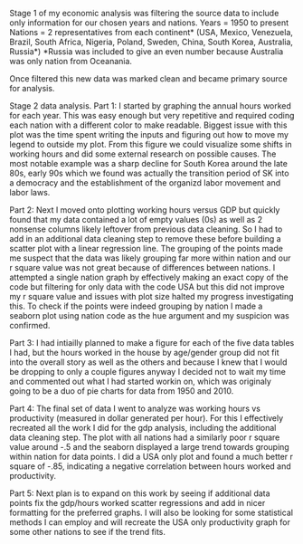 Stage 1 of my economic analysis was filtering the source data to include only information for our chosen years and nations.
Years = 1950 to present
Nations = 2 representatives from each continent* (USA, Mexico, Venezuela, Brazil, South Africa, Nigeria, Poland, Sweden, China, South Korea, Australia, Russia*)
*Russia was included to give an even number because Australia was only nation from Oceanania.

Once filtered this new data was marked clean and became primary source for analysis.

Stage 2 data analysis.
Part 1: 
I started by graphing the annual hours worked for each year. This was easy enough but very repetitive and required coding each nation with a different color to make readable. Biggest issue with this plot was the time spent writing the inputs and figuring out how to move my legend to outside my plot.
From this figure we could visualize some shifts in working hours and did some external research on possible causes. The most notable example was a sharp decline for South Korea around the late 80s, early 90s which we found was actually the transition period of SK into a democracy and the establishment of the organizd labor movement and labor laws. 

Part 2:
Next I moved onto plotting working hours versus GDP but quickly found that my data contained a lot of empty values (0s) as well as 2 nonsense columns likely leftover from previous data cleaning. So I had to add in an additional data cleaning step to remove these before building a scatter plot with a linear regression line. The grouping of the points made me suspect that the data was likely grouping far more within nation and our r square value was not great because of differences between nations.
I attempted a single nation graph by effectively making an exact copy of the code but filtering for only data with the code USA but this did not improve my r square value and issues with plot size halted my progress investigating this.
To check if the points were indeed grouping by nation I made a seaborn plot using nation code as the hue argument and my suspicion was confirmed. 

Part 3:
I had intiailly planned to make a figure for each of the five data tables I had, but the hours worked in the house by age/gender group did not fit into the overall story as well as the others and because I knew that I would be dropping to only a couple figures anyway I decided not to wait my time and commented out what I had started workin on, which was originaly going to be a duo of pie charts for data from 1950 and 2010.

Part 4:
The final set of data I went to analyze was working hours vs productivity (measured in dollar generated per hour). For this I effectively recreated all the work I did for the gdp analysis, including the additional data cleaning step. The plot with all nations had a similarly poor r square value around -.5 and the seaborn displayed a large trend towards grouping within nation for data points. I did a USA only plot and found a much better r square of -.85, indicating a negative correlation between hours worked and productivity.

Part 5:
Next plan is to expand on this work by seeing if additional data points fix the gdp/hours worked scatter regressions and add in nicer formatting for the preferred graphs. I will also be looking for some statistical methods I can employ and will recreate the USA only productivity graph for some other nations to see if the trend fits.